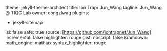 <script type="text/javascript" src="http://cdn.mathjax.org/mathjax/latest/MathJax.js?config=TeX-AMS-MML_HTMLorMML"></script>

theme: jekyll-theme-architect
title: Ion Trap/ Jun_Wang
tagline: Jun_Wang @ TIQC Lab
owner: congzlwag
plugins:
  - jekyll-sitemap


lsi: false
safe: true
source: [https://github.com/iontrapnet/Jun_Wang]
incremental: false
highlighter: rouge
gist:
 noscript: false
kramdown:
 math_engine: mathjax
 syntax_highlighter: rouge